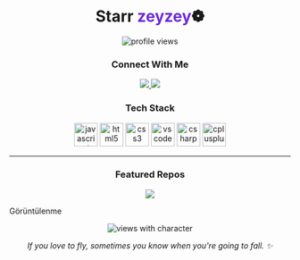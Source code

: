<!-- PROFIL BASLIK -->
<h1 align="center">Starr <span style="color:#6c2bd9;">zeyzey</span>❁</h1>

<p align="center">
  <img src="https://komarev.com/ghpvc/?username=nikitagofi&label=Profile%20views&style=for-the-badge" alt="profile views"/>
</p>

<!-- SOSYAL BAGLANTILAR -->
<h3 align="center">Connect With Me</h3>
<p align="center">
  <!-- Instagram -->
  <a href="https://instagram.com/zeyzeyefs" target="_blank">
    <img src="https://img.shields.io/badge/Instagram-%23E4405F.svg?style=for-the-badge&logo=instagram&logoColor=white" />
  </a>
  <!-- Notion -->
  <a href="https://www.notion.so/zeyzeyefs" target="_blank">
    <img src="https://img.shields.io/badge/Notion-000000.svg?style=for-the-badge&logo=notion&logoColor=white" />
  </a>
</p>

<!-- TEKNOLOJI YIGINIM -->
<h3 align="center">Tech Stack</h3>

<p align="center">
  <!-- JavaScript -->
  <img src="https://cdn.jsdelivr.net/gh/devicons/devicon/icons/javascript/javascript-original.svg" height="42" alt="javascript"/>

  <!-- HTML5 -->
  <img src="https://cdn.jsdelivr.net/gh/devicons/devicon/icons/html5/html5-original.svg" height="42" alt="html5"/>

  <!-- CSS3 -->
  <img src="https://cdn.jsdelivr.net/gh/devicons/devicon/icons/css3/css3-original.svg" height="42" alt="css3"/>

  <!-- Visual Studio Code -->
  <img src="https://cdn.jsdelivr.net/gh/devicons/devicon/icons/vscode/vscode-original.svg" height="42" alt="vscode"/>

  <!-- C# -->
  <img src="https://cdn.jsdelivr.net/gh/devicons/devicon/icons/csharp/csharp-original.svg" height="42" alt="csharp"/>

  <!-- C++ -->
  <img src="https://cdn.jsdelivr.net/gh/devicons/devicon/icons/cplusplus/cplusplus-original.svg" height="42" alt="cplusplus"/>
</p>

---

<!-- VITRIN PROJELER -->
<h3 align="center">Featured Repos</h3>
<p align="center">
  <a href="https://github.com/nikitagofi/fotografcilik">
    <img src="https://github-readme-stats.vercel.app/api/pin/?username=nikitagofi&repo=fotografcilik&theme=transparent" />
  </a>
</p>

Görüntülenme
<p align="center">
  <img src="https://raw.githubusercontent.com/nikitagofi/nikitagofi/main/assets/views.png" alt="views with character" />
</p>



<!-- MINI NOT -->
<p align="center">
  <i>If you love to fly, sometimes you know when you're going to fall. ✨</i>
</p>
